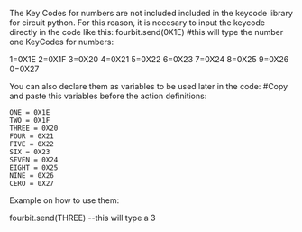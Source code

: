 
The Key Codes for numbers are not included included in the keycode library for circuit python.
For this reason, it is necesary to input the keycode directly in the code like this: fourbit.send(0X1E) #this will type the number one
KeyCodes for numbers: 

  1=0X1E
  2=0X1F
  3=0X20
  4=0X21
  5=0X22
  6=0X23
  7=0X24
  8=0X25
  9=0X26
  0=0X27

You can also declare them as variables to be used later in the code: 
#Copy and paste this variables before the action definitions: 

    ONE = 0X1E
    TWO = 0X1F
    THREE = 0X20
    FOUR = 0X21
    FIVE = 0X22
    SIX = 0X23
    SEVEN = 0X24
    EIGHT = 0X25
    NINE = 0X26
    CERO = 0X27

Example on how to use them:

  fourbit.send(THREE)
  --this will type a 3

